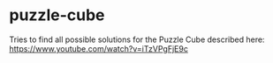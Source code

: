# puzzle-cube
Tries to find all possible solutions for the Puzzle Cube described here: https://www.youtube.com/watch?v=iTzVPgFjE9c
